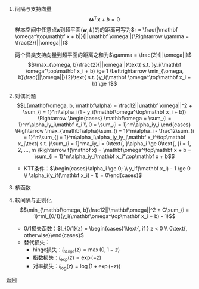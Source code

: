 1. 间隔与支持向量
    $$\mathbf \omega^\top\mathbf x + b = 0$$
    样本空间中任意点$\mathbf x$到超平面$(\mathbf w, b)$的的距离可写为$r = \frac{|\mathbf \omega^\top\mathbf x + b|}{||\mathbf \omega||}\Rightarrow \gamma = \frac{2}{||\omega||}$
    
    两个异类支持向量到超平面的距离之和为$\gamma = \frac{2}{||\omega||}$
    $$\max_{\omega, b}\frac{2}{||\omega||}\text{ s.t. }y_i(\mathbf \omega^\top\mathbf x_i + b) \ge 1 \Leftrightarrow \min_{\omega, b}\frac{||\omega||}{2}\text{ s.t. }y_i(\mathbf \omega^\top\mathbf x_i + b) \ge 1$$
2. 对偶问题
	$$L(\mathbf\omega, b, \mathbf\alpha) = \frac12||\mathbf \omega||^2 + \sum_{i = 1}^m\alpha_i(1 - y_i(\mathbf\omega^\top\mathbf x_i + b)) \Rightarrow
	\begin{cases}
		\mathbf\omega = \sum_{i = 1}^m\alpha_iy_i\mathbf x_i \\
		0 = \sum_{i = 1}^m\alpha_iy_i
	\end{cases}
	\Rightarrow \max_{\mathbf\alpha}\sum_{i = 1}^m\alpha_i - \frac12\sum_{i = 1}^m\sum_{j = 1}^m\alpha_i\alpha_jy_iy_j\mathbf x_i^\top\mathbf x_j\text{ s.t. }\sum_{i = 1}^ma_iy_i = 0\text{, }\alpha_i \ge 0\text{, }i = 1, 2, ..., m \Rightarrow f(\mathbf x) = \mathbf\omega^\top\mathbf x + b = \sum_{i = 1}^m\alpha_iy_i\mathbf x_i^\top\mathbf x + b$$
	- KTT条件：$\begin{cases}\alpha_i \ge 0; \\ y_if(\mathbf x_i) - 1 \ge 0 \\ \alpha_i(y_if(\mathbf x_i) - 1) = 0\end{cases}$
3. 核函数
4. 软间隔与正则化
	$$\min_{\mathbf\omega, b}\frac12||\mathbf\omega||^2 + C\sum_{i = 1}^ml_{0/1}(y_i(\mathbf\omega^\top\mathbf x_i + b) - 1)$$
	- 0/1损失函数：$l_{0/1}(z) = \begin{cases}1\text{, if } z < 0 \\ 0\text{, otherwise}\end{cases}$
	- 替代损失：
		- hinge损失：$l_{\mathtt{hinge}}(z) = \max(0, 1 - z)$
		- 指数损失：$l_{\exp}(z) = \exp(-z)$
		- 对率损失：$l_{\log}(z) = \log(1 + \exp(-z))$

[返回](../readme.md)